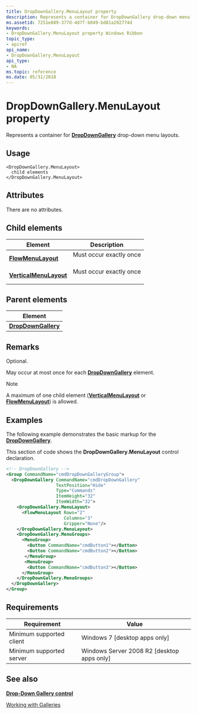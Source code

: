 ```yaml
---
title: DropDownGallery.MenuLayout property
description: Represents a container for DropDownGallery drop-down menu layouts.
ms.assetid: 7251e889-377d-4d7f-b049-bd81a202774d
keywords:
- DropDownGallery.MenuLayout property Windows Ribbon
topic_type:
- apiref
api_name:
- DropDownGallery.MenuLayout
api_type:
- NA
ms.topic: reference
ms.date: 05/31/2018
---
```


# DropDownGallery.MenuLayout property

Represents a container for [**DropDownGallery**](windowsribbon-element-dropdowngallery.md) drop-down menu layouts.

## Usage

``` syntax
<DropDownGallery.MenuLayout>
  child elements
</DropDownGallery.MenuLayout>
```

## Attributes

There are no attributes.

## Child elements



| Element                                                                           | Description                                    |
|-----------------------------------------------------------------------------------|------------------------------------------------|
| [**FlowMenuLayout**](windowsribbon-element-flowmenulayout.md)<br/>         | Must occur exactly once<br/> <br/> |
| [**VerticalMenuLayout**](windowsribbon-element-verticalmenulayout.md)<br/> | Must occur exactly once<br/> <br/> |



## Parent elements



| Element                                                                     |
|-----------------------------------------------------------------------------|
| [**DropDownGallery**](windowsribbon-element-dropdowngallery.md)<br/> |



## Remarks

Optional.

May occur at most once for each [**DropDownGallery**](windowsribbon-element-dropdowngallery.md) element.

> [!Note]  
> A maximum of one child element ([**VerticalMenuLayout**](windowsribbon-element-verticalmenulayout.md) or [**FlowMenuLayout**](windowsribbon-element-flowmenulayout.md)) is allowed.

 

## Examples

The following example demonstrates the basic markup for the [**DropDownGallery**](windowsribbon-element-dropdowngallery.md).

This section of code shows the **DropDownGallery.MenuLayout** control declaration.


```XML
<!-- DropDownGallery -->
<Group CommandName="cmdDropDownGalleryGroup">
  <DropDownGallery CommandName="cmdDropDownGallery"
                   TextPosition="Hide"
                   Type="Commands"
                   ItemHeight="32"
                   ItemWidth="32">
    <DropDownGallery.MenuLayout>
      <FlowMenuLayout Rows="2"
                      Columns="3"
                      Gripper="None"/>
    </DropDownGallery.MenuLayout>
    <DropDownGallery.MenuGroups>
      <MenuGroup>
        <Button CommandName="cmdButton1"></Button>
        <Button CommandName="cmdButton2"></Button>
       </MenuGroup>
       <MenuGroup>
        <Button CommandName="cmdButton3"></Button>
      </MenuGroup>
    </DropDownGallery.MenuGroups>
  </DropDownGallery>
</Group>
```



## Requirements



| Requirement | Value |
|-------------------------------------|---------------------------------------------------------|
| Minimum supported client<br/> | Windows 7 \[desktop apps only\]<br/>              |
| Minimum supported server<br/> | Windows Server 2008 R2 \[desktop apps only\]<br/> |



## See also

<dl> <dt>

[**Drop-Down Gallery control**](windowsribbon-element-dropdowngallery.md)
</dt> <dt>

[Working with Galleries](ribbon-controls-galleries.md)
</dt> </dl>

 

 





